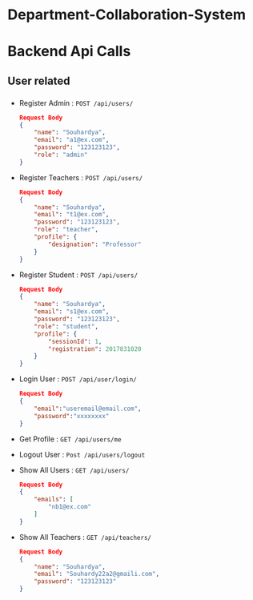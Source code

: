 # Department-Collaboration-System

# Backend Api Calls

## User related

### 

* Register Admin : `POST /api/users/`
    ```json
    Request Body
    {
        "name": "Souhardya",
        "email": "a1@ex.com",
        "password": "123123123",
        "role": "admin"
    }
    ```
* Register Teachers : `POST /api/users/`
    ```json
    Request Body
    {
        "name": "Souhardya",
        "email": "t1@ex.com",
        "password": "123123123",
        "role": "teacher",
        "profile": {
            "designation": "Professor"
        }
    }
    ```
* Register Student : `POST /api/users/`
    ```json
    Request Body
    {
        "name": "Souhardya",
        "email": "s1@ex.com",
        "password": "123123123",
        "role": "student",
        "profile": {
            "sessionId": 1,
            "registration": 2017831020
        }
    }
    ```

* Login User : `POST /api/user/login/`
    ```json
    Request Body
    {
        "email":"useremail@email.com",
        "password":"xxxxxxxx"
    }
    ```
* Get Profile : `GET /api/users/me`
* Logout User : `Post /api/users/logout` 

* Show All Users : `GET /api/users/`
    ```json
    Request Body
    {
        "emails": [
            "nb1@ex.com"
        ]
    }
    ```

* Show All Teachers : `GET /api/teachers/`
    ```json
    Request Body
    {
        "name": "Souhardya",
        "email": "Souhardy22a2@gmaili.com",
        "password": "123123123"
    }
    ```
